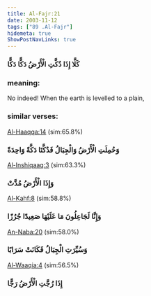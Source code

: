 ```yaml
---
title: Al-Fajr:21
date: 2003-11-12
tags: ["89 .Al-Fajr"]
hidemeta: true 
ShowPostNavLinks: true 
---
```

### كَلَّا إِذَا دُكَّتِ الْأَرْضُ دَكًّا دَكًّا
### meaning: 
No indeed! When the earth is levelled to a plain,
### similar verses: 

[Al-Haaqqa:14](/69/14) (sim:65.8%)

### وَحُمِلَتِ الْأَرْضُ وَالْجِبَالُ فَدُكَّتَا دَكَّةً وَاحِدَةً

[Al-Inshiqaaq:3](/84/3) (sim:63.3%)

### وَإِذَا الْأَرْضُ مُدَّتْ

[Al-Kahf:8](/18/8) (sim:58.8%)

### وَإِنَّا لَجَاعِلُونَ مَا عَلَيْهَا صَعِيدًا جُرُزًا

[An-Naba:20](/78/20) (sim:58.0%)

### وَسُيِّرَتِ الْجِبَالُ فَكَانَتْ سَرَابًا

[Al-Waaqia:4](/56/4) (sim:56.5%)

### إِذَا رُجَّتِ الْأَرْضُ رَجًّا
